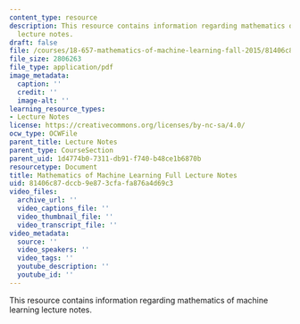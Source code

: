 ```yaml
---
content_type: resource
description: This resource contains information regarding mathematics of machine learning
  lecture notes.
draft: false
file: /courses/18-657-mathematics-of-machine-learning-fall-2015/81406c87dccb9e873cfafa876a4d69c3_MIT18_657F15_LecNote.pdf
file_size: 2806263
file_type: application/pdf
image_metadata:
  caption: ''
  credit: ''
  image-alt: ''
learning_resource_types:
- Lecture Notes
license: https://creativecommons.org/licenses/by-nc-sa/4.0/
ocw_type: OCWFile
parent_title: Lecture Notes
parent_type: CourseSection
parent_uid: 1d4774b0-7311-db91-f740-b48ce1b6870b
resourcetype: Document
title: Mathematics of Machine Learning Full Lecture Notes
uid: 81406c87-dccb-9e87-3cfa-fa876a4d69c3
video_files:
  archive_url: ''
  video_captions_file: ''
  video_thumbnail_file: ''
  video_transcript_file: ''
video_metadata:
  source: ''
  video_speakers: ''
  video_tags: ''
  youtube_description: ''
  youtube_id: ''
---
```

This resource contains information regarding mathematics of machine learning lecture notes.